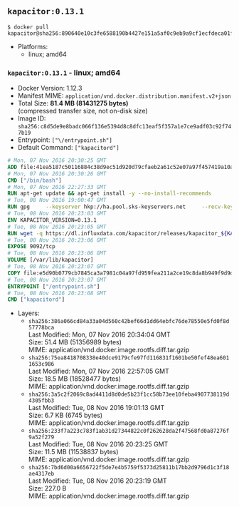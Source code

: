 ## `kapacitor:0.13.1`

```console
$ docker pull kapacitor@sha256:890640e10c3fe6588190b4427e151a5af0c9eb9a9cf1ecfdeca01f0f60555e14
```

-	Platforms:
	-	linux; amd64

### `kapacitor:0.13.1` - linux; amd64

-	Docker Version: 1.12.3
-	Manifest MIME: `application/vnd.docker.distribution.manifest.v2+json`
-	Total Size: **81.4 MB (81431275 bytes)**  
	(compressed transfer size, not on-disk size)
-	Image ID: `sha256:c8d5de9e8badc066f136e5394d8c8dfc13eaf5f357a1e7ce9adf03c92f747b19`
-	Entrypoint: `["\/entrypoint.sh"]`
-	Default Command: `["kapacitord"]`

```dockerfile
# Mon, 07 Nov 2016 20:30:25 GMT
ADD file:41ea5187c50116884c38d9ec51d920d79cfaeb2a61c52e07a97f457419a10a4f in / 
# Mon, 07 Nov 2016 20:30:26 GMT
CMD ["/bin/bash"]
# Mon, 07 Nov 2016 22:27:33 GMT
RUN apt-get update && apt-get install -y --no-install-recommends 		ca-certificates 		curl 		wget 	&& rm -rf /var/lib/apt/lists/*
# Tue, 08 Nov 2016 19:00:47 GMT
RUN gpg     --keyserver hkp://ha.pool.sks-keyservers.net     --recv-keys 05CE15085FC09D18E99EFB22684A14CF2582E0C5
# Tue, 08 Nov 2016 20:23:03 GMT
ENV KAPACITOR_VERSION=0.13.1
# Tue, 08 Nov 2016 20:23:05 GMT
RUN wget -q https://dl.influxdata.com/kapacitor/releases/kapacitor_${KAPACITOR_VERSION}_amd64.deb.asc &&     wget -q https://dl.influxdata.com/kapacitor/releases/kapacitor_${KAPACITOR_VERSION}_amd64.deb &&     gpg --batch --verify kapacitor_${KAPACITOR_VERSION}_amd64.deb.asc kapacitor_${KAPACITOR_VERSION}_amd64.deb &&     dpkg -i kapacitor_${KAPACITOR_VERSION}_amd64.deb &&     rm -f kapacitor_${KAPACITOR_VERSION}_amd64.deb*
# Tue, 08 Nov 2016 20:23:06 GMT
EXPOSE 9092/tcp
# Tue, 08 Nov 2016 20:23:06 GMT
VOLUME [/var/lib/kapacitor]
# Tue, 08 Nov 2016 20:23:07 GMT
COPY file:e5d90b0779cb7845ca3a7981c04a97fd959fea211a2ce19c8da8b949f9d9d04c in /entrypoint.sh 
# Tue, 08 Nov 2016 20:23:07 GMT
ENTRYPOINT ["/entrypoint.sh"]
# Tue, 08 Nov 2016 20:23:08 GMT
CMD ["kapacitord"]
```

-	Layers:
	-	`sha256:386a066cd84a33a04d560c42bef66d1dd64ebfc76de78550e5fd0f8d57778bca`  
		Last Modified: Mon, 07 Nov 2016 20:34:04 GMT  
		Size: 51.4 MB (51356989 bytes)  
		MIME: application/vnd.docker.image.rootfs.diff.tar.gzip
	-	`sha256:75ea8418708338e40dce9179cfe97fd116831f1601be50fef48ea6011653c986`  
		Last Modified: Mon, 07 Nov 2016 22:57:05 GMT  
		Size: 18.5 MB (18528477 bytes)  
		MIME: application/vnd.docker.image.rootfs.diff.tar.gzip
	-	`sha256:3a5c2f2069c8ad4411d8d0de5b23f1cc58b73ee10feba4907738119d4305fbb3`  
		Last Modified: Tue, 08 Nov 2016 19:01:13 GMT  
		Size: 6.7 KB (6745 bytes)  
		MIME: application/vnd.docker.image.rootfs.diff.tar.gzip
	-	`sha256:233f7a223c783f1ab31d27344822c0f262628da2f47568fd0a87276f9a52f279`  
		Last Modified: Tue, 08 Nov 2016 20:23:25 GMT  
		Size: 11.5 MB (11538837 bytes)  
		MIME: application/vnd.docker.image.rootfs.diff.tar.gzip
	-	`sha256:7bd6d00a6656722f5de7e4b5759f5373d25811b17bb2d9796d1c3f18ae4317eb`  
		Last Modified: Tue, 08 Nov 2016 20:23:19 GMT  
		Size: 227.0 B  
		MIME: application/vnd.docker.image.rootfs.diff.tar.gzip
